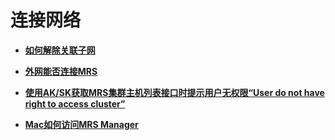 # 连接网络<a name="ZH-CN_TOPIC_0168546837"></a>

-   **[如何解除关联子网](如何解除关联子网.md)**  

-   **[外网能否连接MRS](外网能否连接MRS.md)**  

-   **[使用AK/SK获取MRS集群主机列表接口时提示用户无权限“User do not have right to access cluster”](使用AK-SK获取MRS集群主机列表接口时提示用户无权限-User-do-not-have-right-to-access-cluster.md)**  

-   **[Mac如何访问MRS Manager](Mac如何访问MRS-Manager.md)**  


